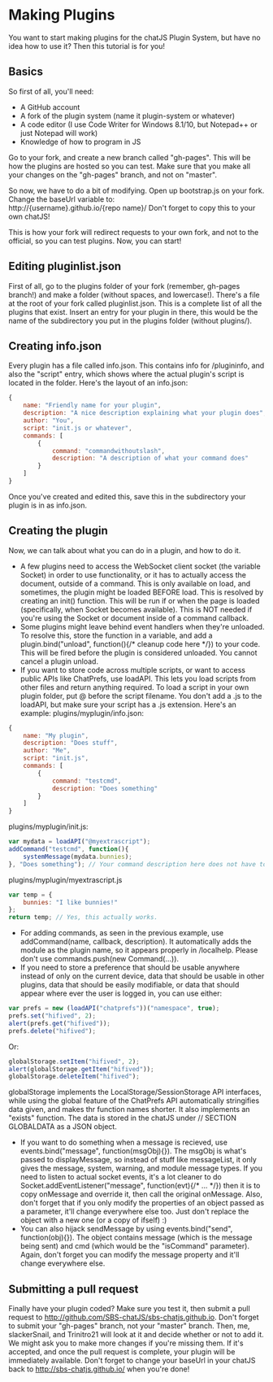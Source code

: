 # Making Plugins

You want to start making plugins for the chatJS Plugin System, but have no idea how to use it? Then this tutorial is for you!

## Basics
So first of all, you'll need:
* A GitHub account
* A fork of the plugin system (name it plugin-system or whatever)
* A code editor (I use Code Writer for Windows 8.1/10, but Notepad++ or just Notepad will work)
* Knowledge of how to program in JS

Go to your fork, and create a new branch called "gh-pages". This will be how the plugins are hosted so you can test. Make sure that you make all your changes on the "gh-pages" branch, and not on "master".

So now, we have to do a bit of modifying. Open up bootstrap.js on your fork. Change the baseUrl variable to:   
http://{username}.github.io/{repo name}/
Don't forget to copy this to your own chatJS!
   
This is how your fork will redirect requests to your own fork, and not to the official, so you can test plugins. Now, you can start!

## Editing pluginlist.json
First of all, go to the plugins folder of your fork (remember, gh-pages branch!) and make a folder (without spaces, and lowercase!).
There's a file at the root of your fork called pluginlist.json. This is a complete list of all the plugins that exist. Insert an entry for your plugin in there, this would be the name of the subdirectory you put in the plugins folder (without plugins/).

## Creating info.json
Every plugin has a file called info.json. This contains info for /plugininfo, and also the "script" entry, which shows where the actual plugin's script is located in the folder. Here's the layout of an info.json:
```js
{
	name: "Friendly name for your plugin",
	description: "A nice description explaining what your plugin does",
	author: "You",
	script: "init.js or whatever",
	commands: [
		{
			command: "commandwithoutslash",
			description: "A description of what your command does"
		}
	]
}
 ```
 
Once you've created and edited this, save this in the subdirectory your plugin is in as info.json.

## Creating the plugin
Now, we can talk about what you can do in a plugin, and how to do it.

* A few plugins need to access the WebSocket client socket (the variable Socket) in order to use functionality, or it has to actually access the document, outside of a command. This is only available on load, and sometimes, the plugin might be loaded BEFORE load. This is resolved by creating an init() function. This will be run if or when the page is loaded (specifically, when Socket becomes available). This is NOT needed if you're using the Socket or document inside of a command callback.
* Some plugins might leave behind event handlers when they're unloaded. To resolve this, store the function in a variable, and add a plugin.bind("unload", function(){/* cleanup code here */}) to your code. This will be fired before the plugin is considered unloaded. You cannot cancel a plugin unload.
* If you want to store code across multiple scripts, or want to access public APIs like ChatPrefs, use loadAPI. This lets you load scripts from other files and return anything required. To load a script in your own plugin folder, put @ before the script filename. You don't add a .js to the loadAPI, but make sure your script has a .js extension. Here's an example:
plugins/myplugin/info.json:
```js
{
	name: "My plugin",
	description: "Does stuff",
	author: "Me",
	script: "init.js",
	commands: [
		{
			command: "testcmd",
			description: "Does something"
		}
	]
}
 ```
 
plugins/myplugin/init.js:
```js
var mydata = loadAPI("@myextrascript");
addCommand("testcmd", function(){
	systemMessage(mydata.bunnies);
}, "Does something"); // Your command description here does not have to be the same as the description in info.json
```

plugins/myplugin/myextrascript.js
```js
var temp = {
	bunnies: "I like bunnies!"
};
return temp; // Yes, this actually works.
```
* For adding commands, as seen in the previous example, use addCommand(name, callback, description). It automatically adds the module as the plugin name, so it appears properly in /localhelp. Please don't use commands.push(new Command(...)).
* If you need to store a preference that should be usable anywhere instead of only on the current device, data that should be usable in other plugins, data that should be easily modifiable, or data that should appear where ever the user is logged in, you can use either:
```js
var prefs = new (loadAPI("chatprefs"))("namespace", true);
prefs.set("hifived", 2);
alert(prefs.get("hifived"));
prefs.delete("hifived");
```
Or:
```js
globalStorage.setItem("hifived", 2);
alert(globalStorage.getItem("hifived"));
globalStorage.deleteItem("hifived");
```
globalStorage implements the LocalStorage/SessionStorage API interfaces, while using the global feature of the ChatPrefs API automatically stringifies data given, and makes thr function names shorter. It also implements an "exists" function. The data is stored in the chatJS under // SECTION GLOBALDATA as a JSON object.
* If you want to do something when a message is recieved, use events.bind("message", function(msgObj){}). The msgObj is what's passed to displayMessage, so instead of stuff like messageList, it only gives the message, system, warning, and module message types. If you need to listen to actual socket events, it's a lot cleaner to do Socket.addEventListener("message", function(evt){/* ... */}) then it is to copy onMessage and override it, then call the original onMessage. Also, don't forget that if you only modify the properties of an object passed as a parameter, it'll change everywhere else too. Just don't replace the object with a new one (or a copy of ifself) :)
* You can also hijack sendMessage by using events.bind("send", function(obj){}). The object contains message (which is the message being sent) and cmd (which would be the "isCommand" parameter). Again, don't forget you can modify the message property and it'll change everywhere else.

## Submitting a pull request
Finally have your plugin coded? Make sure you test it, then submit a pull request to http://github.com/SBS-chatJS/sbs-chatjs.github.io. Don't forget to submit your "gh-pages" branch, not your "master" branch. Then, me, slackerSnail, and Trinitro21 will look at it and decide whether or not to add it. We might ask you to make more changes if you're missing them. If it's accepted, and once the pull request is complete, your plugin will be immediately available. Don't forget to change your baseUrl in your chatJS back to http://sbs-chatjs.github.io/ when you're done!